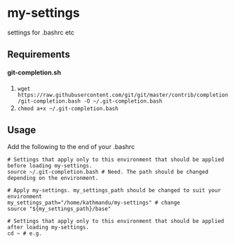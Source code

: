 # my-settings
settings for .bashrc etc

## Requirements
#### git-completion.sh
1. `wget https://raw.githubusercontent.com/git/git/master/contrib/completion/git-completion.bash -O ~/.git-completion.bash`
1. `chmod a+x ~/.git-completion.bash`

## Usage
Add the following to the end of your .bashrc
```.bashrc
# Settings that apply only to this environment that should be applied before loading my-settings.
source ~/.git-completion.bash # Need. The path should be changed depending on the environment.

# Apply my-settings. my_settings_path should be changed to suit your environment
my_settings_path="/home/kathmandu/my-settings" # change
source "${my_settings_path}/base"

# Settings that apply only to this environment that should be applied after loading my-settings.
cd ~ # e.g.
```